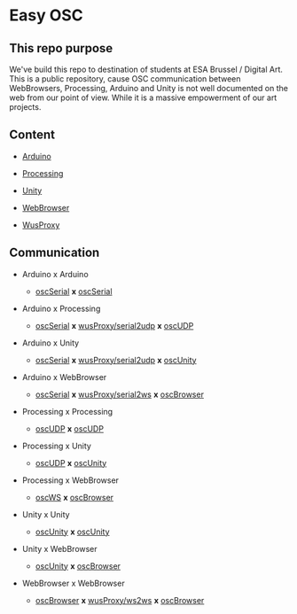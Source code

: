 # Easy OSC

## This repo purpose

We've build this repo to destination of students at ESA Brussel / Digital Art. This is a public repository, cause OSC communication between WebBrowsers, Processing, Arduino and Unity is not well documented on the web from our point of view. While it is a massive empowerment of our art projects. 

## Content

- [Arduino](./arduino)

- [Processing](./processing)

- [Unity](./unity)

- [WebBrowser](./webBrowser)

- [WusProxy](./wusProxy)

## Communication

- Arduino x Arduino
  
  - [oscSerial](./arduino#oscSerial) **x** [oscSerial](./arduino#oscSerial)

- Arduino x Processing
  
  - [oscSerial](./arduino#oscSerial) **x** [wusProxy/serial2udp](./wusProxy#serial2udp) **x** [oscUDP](./processing#udp)

- Arduino x Unity
  
  - [oscSerial](./arduino#oscSerial) **x** [wusProxy/serial2udp](./wusProxy#serial2udp) **x** [oscUnity](./unity#udp)

- Arduino x WebBrowser
  
  - [oscSerial](./arduino#oscSerial) **x** [wusProxy/serial2ws](./wusProxy#serial2ws) **x** [oscBrowser](./webBrowser)

- Processing x Processing
  
  - [oscUDP](./processing#udp) **x** [oscUDP](./processing#udp)

- Processing x Unity
  
  - [oscUDP](./processing#udp) **x** [oscUnity](./unity#udp)

- Processing x WebBrowser
  
  - [oscWS](./processing#ws) **x** [oscBrowser](./webBrowser)

- Unity x Unity
  
  - [oscUnity](./unity#udp) **x** [oscUnity](./unity#udp)

- Unity x WebBrowser
  
  - [oscUnity](./unity#ws) **x** [oscBrowser](./webBrowser)

- WebBrowser x WebBrowser
  
  - [oscBrowser](./webBrowser) **x** [wusProxy/ws2ws](./wusProxy#ws2ws) **x** [oscBrowser](./webBrowser)
